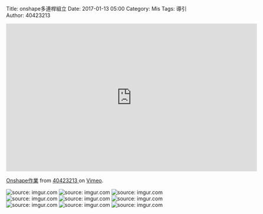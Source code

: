 Title: onshape多連桿組立
Date: 2017-01-13 05:00
Category: Mis
Tags: 導引
Author: 40423213

<iframe src="https://player.vimeo.com/video/199227356" width="680" height="400" frameborder="0" 
webkitallowfullscreen mozallowfullscreen allowfullscreen></iframe>
<p><a href="https://player.vimeo.com/video/199227356">Onshape作業</a> from <a 
href="https://player.vimeo.com/video/199227356">40423213 </a> on <a href="https://vimeo.com">Vimeo</a>.</p>
<img src="Y:\tmp\40423213\w12\6.png" title="source: imgur.com" /></a>
<img src="Y:\tmp\40423213\w12\7.png" title="source: imgur.com" /></a>
<img src="Y:\tmp\40423213\w12\8.png" title="source: imgur.com" /></a>
<img src="Y:\tmp\40423213\w12\9.png" title="source: imgur.com" /></a>
<img src="Y:\tmp\40423213\w12\10.png" title="source: imgur.com" /></a>
<img src="Y:\tmp\40423213\w12\11.png" title="source: imgur.com" /></a>
<img src="Y:\tmp\40423213\w12\12.png" title="source: imgur.com" /></a>
<img src="Y:\tmp\40423213\w12\13.png" title="source: imgur.com" /></a>
<img src="Y:\tmp\40423213\w12\14.png" title="source: imgur.com" /></a>

